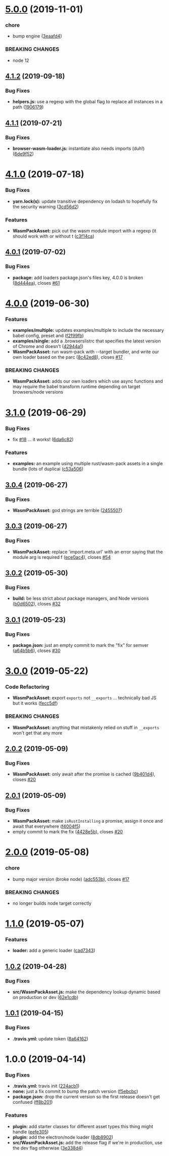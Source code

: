 # [5.0.0](https://github.com/mysterycommand/parcel-plugin-wasm-pack/compare/v4.1.2...v5.0.0) (2019-11-01)


### chore

* bump engine ([3eaafd4](https://github.com/mysterycommand/parcel-plugin-wasm-pack/commit/3eaafd4))


### BREAKING CHANGES

* node 12

## [4.1.2](https://github.com/mysterycommand/parcel-plugin-wasm-pack/compare/v4.1.1...v4.1.2) (2019-09-18)


### Bug Fixes

* **helpers.js:** use a regexp with the global flag to replace all instances in a path ([1906179](https://github.com/mysterycommand/parcel-plugin-wasm-pack/commit/1906179))

## [4.1.1](https://github.com/mysterycommand/parcel-plugin-wasm-pack/compare/v4.1.0...v4.1.1) (2019-07-21)


### Bug Fixes

* **browser-wasm-loader.js:** instantiate also needs imports (duh!) ([6de9f52](https://github.com/mysterycommand/parcel-plugin-wasm-pack/commit/6de9f52))

# [4.1.0](https://github.com/mysterycommand/parcel-plugin-wasm-pack/compare/v4.0.1...v4.1.0) (2019-07-18)


### Bug Fixes

* **yarn.lock(s):** update transitive dependency on lodash to hopefully fix the security warning ([3cd56d2](https://github.com/mysterycommand/parcel-plugin-wasm-pack/commit/3cd56d2))


### Features

* **WasmPackAsset:** pick out the wasm module import with a regexp (it should work with or without t ([c3f14ca](https://github.com/mysterycommand/parcel-plugin-wasm-pack/commit/c3f14ca))

## [4.0.1](https://github.com/mysterycommand/parcel-plugin-wasm-pack/compare/v4.0.0...v4.0.1) (2019-07-02)


### Bug Fixes

* **package:** add loaders package.json's files key, 4.0.0 is broken ([8d444ea](https://github.com/mysterycommand/parcel-plugin-wasm-pack/commit/8d444ea)), closes [#61](https://github.com/mysterycommand/parcel-plugin-wasm-pack/issues/61)

# [4.0.0](https://github.com/mysterycommand/parcel-plugin-wasm-pack/compare/v3.1.0...v4.0.0) (2019-06-30)


### Features

* **examples/multiple:** updates examples/multiple to include the necessary babel config, preset and ([f2f99fb](https://github.com/mysterycommand/parcel-plugin-wasm-pack/commit/f2f99fb))
* **examples/single:** add a .browserslistrc that specifies the latest version of Chrome and doesn't ([42944a1](https://github.com/mysterycommand/parcel-plugin-wasm-pack/commit/42944a1))
* **WasmPackAsset:** run wasm-pack with --target bundler, and write our own loader based on the parc ([8c42ed8](https://github.com/mysterycommand/parcel-plugin-wasm-pack/commit/8c42ed8)), closes [#17](https://github.com/mysterycommand/parcel-plugin-wasm-pack/issues/17)


### BREAKING CHANGES

* **WasmPackAsset:** adds our own loaders which use async functions and may require the babel transform
runtime depending on target browsers/node versions

# [3.1.0](https://github.com/mysterycommand/parcel-plugin-wasm-pack/compare/v3.0.4...v3.1.0) (2019-06-29)


### Bug Fixes

* fix [#18](https://github.com/mysterycommand/parcel-plugin-wasm-pack/issues/18) ... it works! ([6da6c82](https://github.com/mysterycommand/parcel-plugin-wasm-pack/commit/6da6c82))


### Features

* **examples:** an example using multiple rust/wasm-pack assets in a single bundle (lots of duplicai ([c53a506](https://github.com/mysterycommand/parcel-plugin-wasm-pack/commit/c53a506))

## [3.0.4](https://github.com/mysterycommand/parcel-plugin-wasm-pack/compare/v3.0.3...v3.0.4) (2019-06-27)


### Bug Fixes

* **WasmPackAsset:** god strings are terrible ([2455507](https://github.com/mysterycommand/parcel-plugin-wasm-pack/commit/2455507))

## [3.0.3](https://github.com/mysterycommand/parcel-plugin-wasm-pack/compare/v3.0.2...v3.0.3) (2019-06-27)


### Bug Fixes

* **WasmPackAsset:** replace 'import.meta.url' with an error saying that the module arg is required f ([ece0ac4](https://github.com/mysterycommand/parcel-plugin-wasm-pack/commit/ece0ac4)), closes [#54](https://github.com/mysterycommand/parcel-plugin-wasm-pack/issues/54)

## [3.0.2](https://github.com/mysterycommand/parcel-plugin-wasm-pack/compare/v3.0.1...v3.0.2) (2019-05-30)


### Bug Fixes

* **build:** be less strict about package managers, and Node versions ([b0d6502](https://github.com/mysterycommand/parcel-plugin-wasm-pack/commit/b0d6502)), closes [#32](https://github.com/mysterycommand/parcel-plugin-wasm-pack/issues/32)

## [3.0.1](https://github.com/mysterycommand/parcel-plugin-wasm-pack/compare/v3.0.0...v3.0.1) (2019-05-23)


### Bug Fixes

* **package.json:** just an empty commit to mark the "fix" for semver ([a64b5b6](https://github.com/mysterycommand/parcel-plugin-wasm-pack/commit/a64b5b6)), closes [#30](https://github.com/mysterycommand/parcel-plugin-wasm-pack/issues/30)

# [3.0.0](https://github.com/mysterycommand/parcel-plugin-wasm-pack/compare/v2.0.2...v3.0.0) (2019-05-22)


### Code Refactoring

* **WasmPackAsset:** export `exports` not `__exports` ... technically bad JS but it works ([fecc5df](https://github.com/mysterycommand/parcel-plugin-wasm-pack/commit/fecc5df))


### BREAKING CHANGES

* **WasmPackAsset:** anything that mistakenly relied on stuff in `__exports` won't get that any more

## [2.0.2](https://github.com/mysterycommand/parcel-plugin-wasm-pack/compare/v2.0.1...v2.0.2) (2019-05-09)


### Bug Fixes

* **WasmPackAsset:** only await after the promise is cached ([9b401d4](https://github.com/mysterycommand/parcel-plugin-wasm-pack/commit/9b401d4)), closes [#20](https://github.com/mysterycommand/parcel-plugin-wasm-pack/issues/20)

## [2.0.1](https://github.com/mysterycommand/parcel-plugin-wasm-pack/compare/v2.0.0...v2.0.1) (2019-05-09)


### Bug Fixes

* **WasmPackAsset:** make `isRustInstalling` a promise, assign it once and await that everywhere ([f4004f5](https://github.com/mysterycommand/parcel-plugin-wasm-pack/commit/f4004f5))
* empty commit to mark the fix ([4428e5b](https://github.com/mysterycommand/parcel-plugin-wasm-pack/commit/4428e5b)), closes [#20](https://github.com/mysterycommand/parcel-plugin-wasm-pack/issues/20)

# [2.0.0](https://github.com/mysterycommand/parcel-plugin-wasm-pack/compare/v1.1.0...v2.0.0) (2019-05-08)


### chore

* bump major version (broke node) ([adc553b](https://github.com/mysterycommand/parcel-plugin-wasm-pack/commit/adc553b)), closes [#17](https://github.com/mysterycommand/parcel-plugin-wasm-pack/issues/17)


### BREAKING CHANGES

* no longer builds node target correctly

# [1.1.0](https://github.com/mysterycommand/parcel-plugin-wasm-pack/compare/v1.0.2...v1.1.0) (2019-05-07)


### Features

* **loader:** add a generic loader ([cad7343](https://github.com/mysterycommand/parcel-plugin-wasm-pack/commit/cad7343))

## [1.0.2](https://github.com/mysterycommand/parcel-plugin-wasm-pack/compare/v1.0.1...v1.0.2) (2019-04-28)


### Bug Fixes

* **src/WasmPackAsset.js:** make the dependency lookup dynamic based on production or dev ([62e1cdb](https://github.com/mysterycommand/parcel-plugin-wasm-pack/commit/62e1cdb))

## [1.0.1](https://github.com/mysterycommand/parcel-plugin-wasm-pack/compare/v1.0.0...v1.0.1) (2019-04-15)


### Bug Fixes

* **.travis.yml:** update token ([8a64162](https://github.com/mysterycommand/parcel-plugin-wasm-pack/commit/8a64162))

# 1.0.0 (2019-04-14)


### Bug Fixes

* **.travis.yml:** travis init ([224acb1](https://github.com/mysterycommand/parcel-plugin-wasm-pack/commit/224acb1))
* **none:** just a fix commit to bump the patch version ([f5ebcbc](https://github.com/mysterycommand/parcel-plugin-wasm-pack/commit/f5ebcbc))
* **package.json:** drop the current version so the first release doesn't get confused ([ff8b201](https://github.com/mysterycommand/parcel-plugin-wasm-pack/commit/ff8b201))


### Features

* **plugin:** add starter classes for different asset types this thing might handle ([eefe305](https://github.com/mysterycommand/parcel-plugin-wasm-pack/commit/eefe305))
* **plugin:** add the electron/node loader ([8db8902](https://github.com/mysterycommand/parcel-plugin-wasm-pack/commit/8db8902))
* **src/WasmPackAsset.js:** add the release flag if we're in production, use the dev flag otherwise ([3e338d4](https://github.com/mysterycommand/parcel-plugin-wasm-pack/commit/3e338d4))

